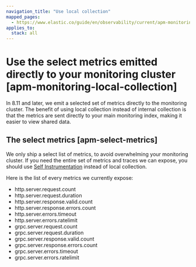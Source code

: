 ```yaml
---
navigation_title: "Use local collection"
mapped_pages:
  - https://www.elastic.co/guide/en/observability/current/apm-monitoring-local-collection.html
applies_to:
  stack: all
---
```


# Use the select metrics emitted directly to your monitoring cluster [apm-monitoring-local-collection]

In 8.11 and later, we emit a selected set of metrics directly to the monitoring cluster. The benefit of using local collection instead of internal collection is that the metrics are sent directly to your main monitoring index, making it easier to view shared data.

## The select metrics [apm-select-metrics]

We only ship a select list of metrics, to avoid overwhelming your monitoring cluster. If you need the entire set of metrics and traces we can expose, you should use [Self Instrumentation](/solutions/observability/apm/configure-apm-instrumentation.md) instead of local collection.

Here is the list of every metrics we currently expose:

* http.server.request.count
* http.server.request.duration
* http.server.response.valid.count
* http.server.response.errors.count
* http.server.errors.timeout
* http.server.errors.ratelimit
* grpc.server.request.count
* grpc.server.request.duration
* grpc.server.response.valid.count
* grpc.server.response.errors.count
* grpc.server.errors.timeout
* grpc.server.errors.ratelimit